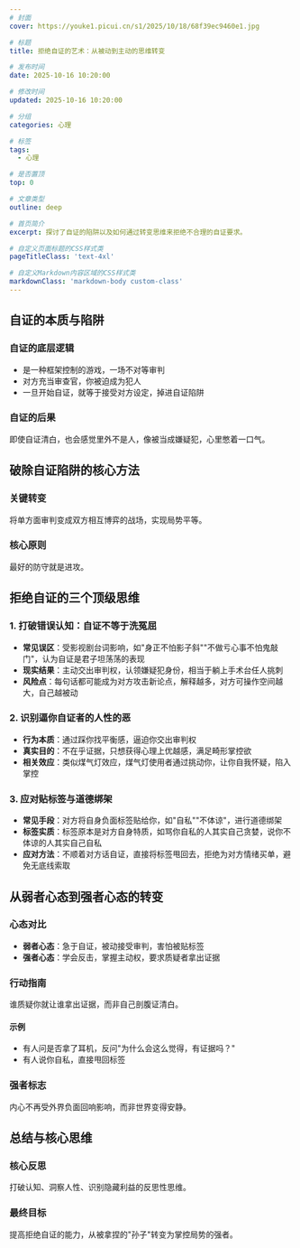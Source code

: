```yaml
---
# 封面
cover: https://youke1.picui.cn/s1/2025/10/18/68f39ec9460e1.jpg

# 标题
title: 拒绝自证的艺术：从被动到主动的思维转变

# 发布时间
date: 2025-10-16 10:20:00

# 修改时间
updated: 2025-10-16 10:20:00

# 分组
categories: 心理

# 标签
tags:
  - 心理

# 是否置顶
top: 0

# 文章类型
outline: deep

# 首页简介
excerpt: 探讨了自证的陷阱以及如何通过转变思维来拒绝不合理的自证要求。

# 自定义页面标题的CSS样式类
pageTitleClass: 'text-4xl'

# 自定义Markdown内容区域的CSS样式类
markdownClass: 'markdown-body custom-class'
---
```


## 自证的本质与陷阱

### 自证的底层逻辑
- 是一种框架控制的游戏，一场不对等审判
- 对方充当审查官，你被迫成为犯人
- 一旦开始自证，就等于接受对方设定，掉进自证陷阱

### 自证的后果
即使自证清白，也会感觉里外不是人，像被当成嫌疑犯，心里憋着一口气。

## 破除自证陷阱的核心方法

### 关键转变
将单方面审判变成双方相互博弈的战场，实现局势平等。

### 核心原则
最好的防守就是进攻。

## 拒绝自证的三个顶级思维

### 1. 打破错误认知：自证不等于洗冤屈
- **常见误区**：受影视剧台词影响，如"身正不怕影子斜""不做亏心事不怕鬼敲门"，认为自证是君子坦荡荡的表现
- **现实结果**：主动交出审判权，认领嫌疑犯身份，相当于躺上手术台任人挑刺
- **风险点**：每句话都可能成为对方攻击新论点，解释越多，对方可操作空间越大，自己越被动

### 2. 识别逼你自证者的人性的恶
- **行为本质**：通过踩你找平衡感，逼迫你交出审判权
- **真实目的**：不在乎证据，只想获得心理上优越感，满足畸形掌控欲
- **相关效应**：类似煤气灯效应，煤气灯使用者通过挑动你，让你自我怀疑，陷入掌控

### 3. 应对贴标签与道德绑架
- **常见手段**：对方将自身负面标签贴给你，如"自私""不体谅"，进行道德绑架
- **标签实质**：标签原本是对方自身特质，如骂你自私的人其实自己贪婪，说你不体谅的人其实自己自私
- **应对方法**：不顺着对方话自证，直接将标签甩回去，拒绝为对方情绪买单，避免无底线索取

## 从弱者心态到强者心态的转变

### 心态对比
- **弱者心态**：急于自证，被动接受审判，害怕被贴标签
- **强者心态**：学会反击，掌握主动权，要求质疑者拿出证据

### 行动指南
谁质疑你就让谁拿出证据，而非自己剖腹证清白。

#### 示例
- 有人问是否拿了耳机，反问"为什么会这么觉得，有证据吗？"
- 有人说你自私，直接甩回标签

### 强者标志
内心不再受外界负面回响影响，而非世界变得安静。

## 总结与核心思维

### 核心反思
打破认知、洞察人性、识别隐藏利益的反思性思维。

### 最终目标
提高拒绝自证的能力，从被拿捏的"孙子"转变为掌控局势的强者。


